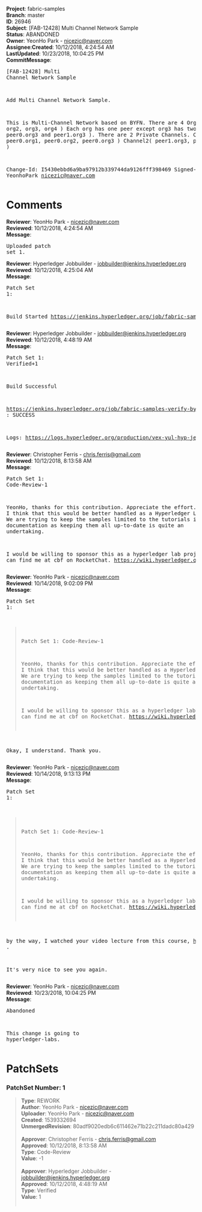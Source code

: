<strong>Project</strong>: fabric-samples</br><strong>Branch</strong>: master<br><strong>ID</strong>: 26946<br><strong>Subject</strong>: [FAB-12428] Multi Channel Network Sample<br><strong>Status</strong>: ABANDONED<br><strong>Owner</strong>: YeonHo Park - nicezic@naver.com<br><strong>Assignee</strong>:<strong>Created</strong>: 10/12/2018, 4:24:54 AM<br><strong>LastUpdated</strong>: 10/23/2018, 10:04:25 PM<br><strong>CommitMessage</strong>:<br><pre>[FAB-12428] Multi Channel Network Sample

Add Multi Channel Network Sample.

This is Multi-Channel Network based on BYFN.
There are 4 Orgs( org1, org2, org3, org4 )
  Each org has one peer except org3 has two peers
   ( peer0.org3 and peer1.org3 ).
There are 2 Private Channels.
  Channel1( peer0.org1, peer0.org2, peer0.org3 )
  Channel2( peer1.org3, peer0.org4 )

Change-Id: I5430ebbd6a9ba97912b339744da9126fff398469
Signed-off-by: YeonhoPark <nicezic@naver.com>
</pre><h1>Comments</h1><strong>Reviewer</strong>: YeonHo Park - nicezic@naver.com<br><strong>Reviewed</strong>: 10/12/2018, 4:24:54 AM<br><strong>Message</strong>: <pre>Uploaded patch set 1.</pre><strong>Reviewer</strong>: Hyperledger Jobbuilder - jobbuilder@jenkins.hyperledger.org<br><strong>Reviewed</strong>: 10/12/2018, 4:25:04 AM<br><strong>Message</strong>: <pre>Patch Set 1:

Build Started https://jenkins.hyperledger.org/job/fabric-samples-verify-byfn-master/100/</pre><strong>Reviewer</strong>: Hyperledger Jobbuilder - jobbuilder@jenkins.hyperledger.org<br><strong>Reviewed</strong>: 10/12/2018, 4:48:19 AM<br><strong>Message</strong>: <pre>Patch Set 1: Verified+1

Build Successful 

https://jenkins.hyperledger.org/job/fabric-samples-verify-byfn-master/100/ : SUCCESS

Logs: https://logs.hyperledger.org/production/vex-yul-hyp-jenkins-3/fabric-samples-verify-byfn-master/100</pre><strong>Reviewer</strong>: Christopher Ferris - chris.ferris@gmail.com<br><strong>Reviewed</strong>: 10/12/2018, 8:13:58 AM<br><strong>Message</strong>: <pre>Patch Set 1: Code-Review-1

YeonHo, thanks for this contribution. Appreciate the effort. However, I think that this would be better handled as a Hyperledger Lab project. We are trying to keep the samples limited to the tutorials in the documentation as keeping them all up-to-date is quite an undertaking.

I would be willing to sponsor this as a hyperledger lab project. You can find me at cbf on RocketChat. https://wiki.hyperledger.org/labs</pre><strong>Reviewer</strong>: YeonHo Park - nicezic@naver.com<br><strong>Reviewed</strong>: 10/14/2018, 9:02:09 PM<br><strong>Message</strong>: <pre>Patch Set 1:

> Patch Set 1: Code-Review-1
> 
> YeonHo, thanks for this contribution. Appreciate the effort. However, I think that this would be better handled as a Hyperledger Lab project. We are trying to keep the samples limited to the tutorials in the documentation as keeping them all up-to-date is quite an undertaking.
> 
> I would be willing to sponsor this as a hyperledger lab project. You can find me at cbf on RocketChat. https://wiki.hyperledger.org/labs

Okay, I understand. 
Thank you.</pre><strong>Reviewer</strong>: YeonHo Park - nicezic@naver.com<br><strong>Reviewed</strong>: 10/14/2018, 9:13:13 PM<br><strong>Message</strong>: <pre>Patch Set 1:

> Patch Set 1: Code-Review-1
> 
> YeonHo, thanks for this contribution. Appreciate the effort. However, I think that this would be better handled as a Hyperledger Lab project. We are trying to keep the samples limited to the tutorials in the documentation as keeping them all up-to-date is quite an undertaking.
> 
> I would be willing to sponsor this as a hyperledger lab project. You can find me at cbf on RocketChat. https://wiki.hyperledger.org/labs

by the way, I watched your video lecture from this course, https://courses.edx.org/courses/course-v1:LinuxFoundationX+LFS171x+3T2017 .

It's very nice to see you again.</pre><strong>Reviewer</strong>: YeonHo Park - nicezic@naver.com<br><strong>Reviewed</strong>: 10/23/2018, 10:04:25 PM<br><strong>Message</strong>: <pre>Abandoned

This change is going to hyperledger-labs.</pre><h1>PatchSets</h1><h3>PatchSet Number: 1</h3><blockquote><strong>Type</strong>: REWORK<br><strong>Author</strong>: YeonHo Park - nicezic@naver.com<br><strong>Uploader</strong>: YeonHo Park - nicezic@naver.com<br><strong>Created</strong>: 1539332694<br><strong>UnmergedRevision</strong>: 80adf9020edb6c611462e71b22c211dadc80a429<br><br><strong>Approver</strong>: Christopher Ferris - chris.ferris@gmail.com<br><strong>Approved</strong>: 10/12/2018, 8:13:58 AM<br><strong>Type</strong>: Code-Review<br><strong>Value</strong>: -1<br><br><strong>Approver</strong>: Hyperledger Jobbuilder - jobbuilder@jenkins.hyperledger.org<br><strong>Approved</strong>: 10/12/2018, 4:48:19 AM<br><strong>Type</strong>: Verified<br><strong>Value</strong>: 1<br><br></blockquote>